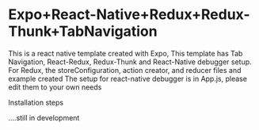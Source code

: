 # Expo+React-Native+Redux+Redux-Thunk+TabNavigation
This is a react native template created with Expo,
This template has Tab Navigation, React-Redux, Redux-Thunk and React-Native debugger setup.
For Redux, the storeConfiguration, action creator, and reducer files and example created
The setup for react-native debugger is in App.js, please edit them to your own needs

Installation steps

....still in development

